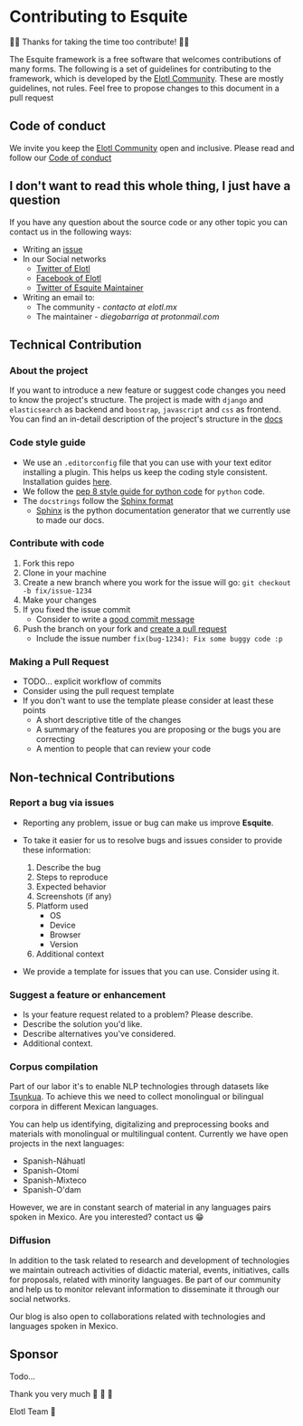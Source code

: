 # Contributing to Esquite

🌽🥳 Thanks for taking the time too contribute! 🥳🌽

The Esquite framework is a free software that welcomes contributions of many
forms. The following is a set of guidelines for contributing to the framework,
which is developed by the [Elotl Community](https://elotl.mx/). These are
mostly guidelines, not rules. Feel free to propose changes to this document in a
pull request

## Code of conduct

We invite you keep the [Elotl Community](https://elotl.mx/) open and inclusive.
Please read and follow our [Code of conduct](CODE_OF_CONDUCT.md)

## I don't want to read this whole thing, I just have a question

If you have any question about the source code or any other topic you can
contact us in the following ways:

- Writing an [issue](https://github.com/ElotlMX/Esquite/issues)
- In our Social networks
  - [Twitter of Elotl](https://twitter.com/elotlmx/)
  - [Facebook of Elotl](https://www.facebook.com/comunidadelotl/)
  - [Twitter of Esquite Maintainer](https://twitter.com/umoqnier/)
- Writing an email to:
  - The community - *contacto at elotl.mx*
  - The maintainer - *diegobarriga at protonmail.com*

## Technical Contribution

### About the project

If you want to introduce a new feature or suggest code changes you need to
know the project's structure. The project is made with `django` and
`elasticsearch` as backend and `boostrap`, `javascript` and `css`  as
frontend. You can find an in-detail description of the project's structure in the
[docs](https://esquite.readthedocs.io/es/latest/estructura.html)

### Code style guide

* We use an `.editorconfig` file that you can use with your text editor
  installing a plugin. This helps us keep the coding style consistent.
  Installation  guides [here](https://editorconfig.org/#download).
* We follow the [pep 8 style guide for python code](https://pep8.org/) for
  `python` code.
* The `docstrings` follow the [Sphinx format](https://sphinx-rtd-tutorial.readthedocs.io/en/latest/docstrings.html)
    * [Sphinx](https://www.sphinx-doc.org/en/master/) is the python
      documentation generator that we currently use to made our docs.

### Contribute with code

1. Fork this repo
2. Clone in your machine
3. Create a new branch where you work for the issue will go:
    `git checkout -b fix/issue-1234`
4. Make your changes
5. If you fixed the issue commit
    * Consider to write a [good commit message](https://www.freecodecamp.org/news/writing-good-commit-messages-a-practical-guide/)
6. Push the branch on your fork and [create a pull
   request](#making-a-pull-request)
    * Include the issue number
    `fix(bug-1234): Fix some buggy code :p`

### Making a Pull Request

* TODO... explicit workflow of commits
* Consider using the pull request template
* If you don't want to use the template please consider at least these points
    * A short descriptive title of the changes
    * A summary of the features you are proposing or the bugs you are correcting
    * A mention to people that can review your code

## Non-technical Contributions

### Report a bug via issues

* Reporting any problem, issue or bug can make us improve **Esquite**.
* To take it easier for us to resolve bugs and issues consider to provide these
information:

    1. Describe the bug
    2. Steps to reproduce
    3. Expected behavior
    4. Screenshots (if any)
    5. Platform used
        * OS
        * Device
        * Browser
        * Version
    6. Additional context

* We provide a template for issues that you can use. Consider using it.

### Suggest a feature or enhancement

* Is your feature request related to a problem? Please describe.
* Describe the solution you'd like.
* Describe alternatives you've considered.
* Additional context.

### Corpus compilation

Part of our labor it's to enable NLP technologies through datasets like [Tsu̱nkua](https://tsunkua.elotl.mx/).
To achieve this we need to collect monolingual or bilingual corpora in different
Mexican languages.

You can help us identifying, digitalizing and preprocessing books and materials
with monolingual or multilingual content. Currently we have open projects in the
next languages:

* Spanish-Náhuatl
* Spanish-Otomí
* Spanish-Mixteco
* Spanish-O'dam

However, we are in constant search of material in any languages pairs spoken in
Mexico. Are you interested? contact us 😁

### Diffusion

In addition to the task related to research and development of technologies we
maintain outreach activities of didactic material, events, initiatives, calls
for proposals, related with minority languages. Be part of our community and
help us to monitor relevant information to disseminate it through our social
networks.

Our blog is also open to collaborations related with technologies and languages
spoken in Mexico.

## Sponsor

Todo...

Thank you very much 💛 💛 💛

Elotl Team 🌽
